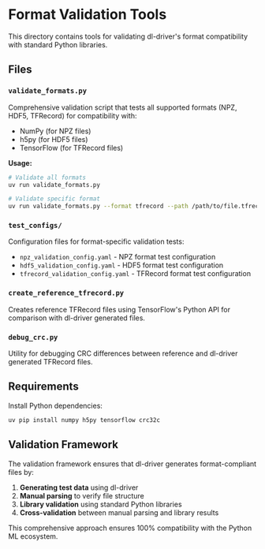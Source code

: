 # Format Validation Tools

This directory contains tools for validating dl-driver's format compatibility with standard Python libraries.

## Files

### `validate_formats.py`
Comprehensive validation script that tests all supported formats (NPZ, HDF5, TFRecord) for compatibility with:
- NumPy (for NPZ files)
- h5py (for HDF5 files) 
- TensorFlow (for TFRecord files)

**Usage:**
```bash
# Validate all formats
uv run validate_formats.py

# Validate specific format
uv run validate_formats.py --format tfrecord --path /path/to/file.tfrecord
```

### `test_configs/`
Configuration files for format-specific validation tests:
- `npz_validation_config.yaml` - NPZ format test configuration
- `hdf5_validation_config.yaml` - HDF5 format test configuration
- `tfrecord_validation_config.yaml` - TFRecord format test configuration

### `create_reference_tfrecord.py`
Creates reference TFRecord files using TensorFlow's Python API for comparison with dl-driver generated files.

### `debug_crc.py`
Utility for debugging CRC differences between reference and dl-driver generated TFRecord files.

## Requirements

Install Python dependencies:
```bash
uv pip install numpy h5py tensorflow crc32c
```

## Validation Framework

The validation framework ensures that dl-driver generates format-compliant files by:

1. **Generating test data** using dl-driver
2. **Manual parsing** to verify file structure
3. **Library validation** using standard Python libraries
4. **Cross-validation** between manual parsing and library results

This comprehensive approach ensures 100% compatibility with the Python ML ecosystem.